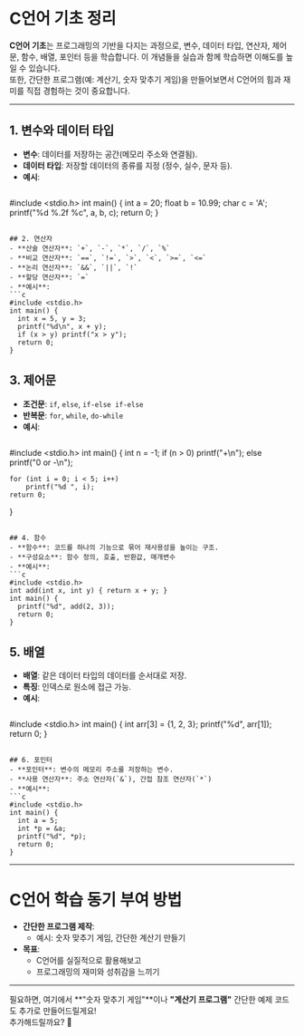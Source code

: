 # C언어 기초 정리

**C언어 기초**는 프로그래밍의 기반을 다지는 과정으로, 변수, 데이터 타입, 연산자, 제어문, 함수, 배열, 포인터 등을 학습합니다. 이 개념들을 실습과 함께 학습하면 이해도를 높일 수 있습니다.  
또한, 간단한 프로그램(예: 계산기, 숫자 맞추기 게임)을 만들어보면서 C언어의 힘과 재미를 직접 경험하는 것이 중요합니다.

---

## 1. 변수와 데이터 타입
- **변수**: 데이터를 저장하는 공간(메모리 주소와 연결됨).
- **데이터 타입**: 저장할 데이터의 종류를 지정 (정수, 실수, 문자 등).
- **예시**:
  ```c
#include <stdio.h>
int main() {
    int a = 20;
    float b = 10.99;
    char c = 'A';
    printf("%d %.2f %c", a, b, c);
    return 0;
}
  ```

## 2. 연산자
- **산술 연산자**: `+`, `-`, `*`, `/`, `%`
- **비교 연산자**: `==`, `!=`, `>`, `<`, `>=`, `<=`
- **논리 연산자**: `&&`, `||`, `!`
- **할당 연산자**: `=`
- **예시**:
  ```c
#include <stdio.h>
int main() {
    int x = 5, y = 3;
    printf("%d\n", x + y);
    if (x > y) printf("x > y");
    return 0;
}
  ```

## 3. 제어문
- **조건문**: `if`, `else`, `if-else if-else`
- **반복문**: `for`, `while`, `do-while`
- **예시**:
  ```c
#include <stdio.h>
int main() {
    int n = -1;
    if (n > 0) printf("+\n");
    else printf("0 or -\n");

    for (int i = 0; i < 5; i++)
        printf("%d ", i);
    return 0;
}
  ```

## 4. 함수
- **함수**: 코드를 하나의 기능으로 묶어 재사용성을 높이는 구조.
- **구성요소**: 함수 정의, 호출, 반환값, 매개변수
- **예시**:
  ```c
#include <stdio.h>
int add(int x, int y) { return x + y; }
int main() {
    printf("%d", add(2, 3));
    return 0;
}
  ```

## 5. 배열
- **배열**: 같은 데이터 타입의 데이터를 순서대로 저장.
- **특징**: 인덱스로 원소에 접근 가능.
- **예시**:
  ```c
#include <stdio.h>
int main() {
    int arr[3] = {1, 2, 3};
    printf("%d", arr[1]);
    return 0;
}
  ```

## 6. 포인터
- **포인터**: 변수의 메모리 주소를 저장하는 변수.
- **사용 연산자**: 주소 연산자(`&`), 간접 참조 연산자(`*`)
- **예시**:
  ```c
#include <stdio.h>
int main() {
    int a = 5;
    int *p = &a;
    printf("%d", *p);
    return 0;
}
  ```

---

# C언어 학습 동기 부여 방법
- **간단한 프로그램 제작**:  
  - 예시: 숫자 맞추기 게임, 간단한 계산기 만들기
- **목표**:  
  - C언어를 실질적으로 활용해보고  
  - 프로그래밍의 재미와 성취감을 느끼기

---

필요하면, 여기에서 **"숫자 맞추기 게임"**이나 **"계산기 프로그램"** 간단한 예제 코드도 추가로 만들어드릴게요!  
추가해드릴까요? 🎯
